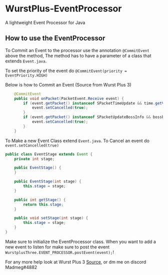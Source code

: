 # WurstPlus-EventProcessor
A lightweight Event Processor for Java

## How to use the EventProcessor


To Commit an Event to the processor use the annotation `@CommitEvent` above the method, The method has to have
a parameter of a class that extends `Event.java`. 

To set the priority of the event do `@CommitEvent(priority = EventPriority.HIGH)`


Below is how to Commit an Event (Source from Wurst Plus 3)
```java
    @CommitEvent
    public void onPacket(PacketEvent.Receive event) {
        if (event.getPacket() instanceof SPacketTimeUpdate && time.getValue()) {
            event.setCancelled(true);
        }
        if (event.getPacket() instanceof SPacketUpdateBossInfo && bossbar.getValue()) {
            event.setCancelled(true);
        }
    }
```    

To Make a new Event Class extend `Event.java`.
To Cancel an event do `event.setCancelled(true)`


```java
public class EventStage extends Event {
    private int stage;

    public EventStage() {
    }

    public EventStage(int stage) {
        this.stage = stage;
    }

    public int getStage() {
        return this.stage;
    }

    public void setStage(int stage) {
        this.stage = stage;
    }
}
```

Make sure to initialize the EventProcessor class. When you want to add a new event to listen
for make sure to post the event `WurstplusThree.EVENT_PROCESSOR.postEvent(event);`!

For any more help look at Wurst Plus 3 [Source](https://github.com/WurstPlus/wurst-plus-three), or dm me on discord Madmeg#4882
